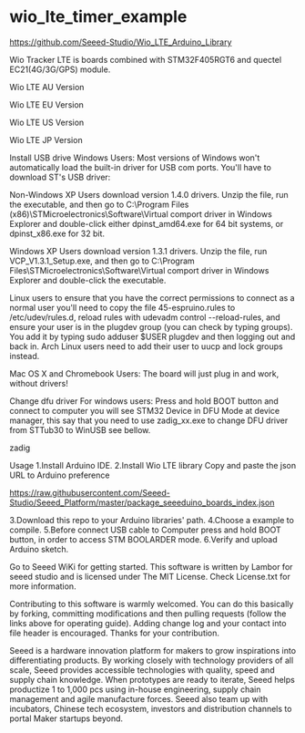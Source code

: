 # wio_lte_timer_example



https://github.com/Seeed-Studio/Wio_LTE_Arduino_Library

Wio Tracker LTE is boards combined with STM32F405RGT6 and quectel EC21(4G/3G/GPS) module.



Wio LTE AU Version

Wio LTE EU Version

Wio LTE US Version

Wio LTE JP Version

Install USB drive
Windows Users: Most versions of Windows won't automatically load the built-in driver for USB com ports. You'll have to download ST's USB driver:

Non-Windows XP Users download version 1.4.0 drivers. Unzip the file, run the executable, and then go to C:\Program Files (x86)\STMicroelectronics\Software\Virtual comport driver in Windows Explorer and double-click either dpinst_amd64.exe for 64 bit systems, or dpinst_x86.exe for 32 bit.

Windows XP Users download version 1.3.1 drivers. Unzip the file, run VCP_V1.3.1_Setup.exe, and then go to C:\Program Files\STMicroelectronics\Software\Virtual comport driver in Windows Explorer and double-click the executable.

Linux users to ensure that you have the correct permissions to connect as a normal user you'll need to copy the file 45-espruino.rules to /etc/udev/rules.d, reload rules with udevadm control --reload-rules, and ensure your user is in the plugdev group (you can check by typing groups). You add it by typing sudo adduser $USER plugdev and then logging out and back in. Arch Linux users need to add their user to uucp and lock groups instead.

Mac OS X and Chromebook Users: The board will just plug in and work, without drivers!

Change dfu driver
For windows users: Press and hold BOOT button and connect to computer you will see STM32 Device in DFU Mode at device manager, this say that you need to use zadig_xx.exe to change DFU driver from STTub30 to WinUSB see bellow. 

zadig

Usage
1.Install Arduino IDE. 
2.Install Wio LTE library 
Copy and paste the json URL to Arduino preference

https://raw.githubusercontent.com/Seeed-Studio/Seeed_Platform/master/package_seeeduino_boards_index.json


3.Download this repo to your Arduino libraries' path. 
4.Choose a example to compile. 
5.Before connect USB cable to Computer press and hold BOOT button, in order to access STM BOOLARDER mode. 
6.Verify and upload Arduino sketch.

Go to Seeed WiKi for getting started.
This software is written by Lambor for seeed studio and is licensed under The MIT License. Check License.txt for more information.

Contributing to this software is warmly welcomed. You can do this basically by
forking, committing modifications and then pulling requests (follow the links above
for operating guide). Adding change log and your contact into file header is encouraged.
Thanks for your contribution.

Seeed is a hardware innovation platform for makers to grow inspirations into differentiating products. By working closely with technology providers of all scale, Seeed provides accessible technologies with quality, speed and supply chain knowledge. When prototypes are ready to iterate, Seeed helps productize 1 to 1,000 pcs using in-house engineering, supply chain management and agile manufacture forces. Seeed also team up with incubators, Chinese tech ecosystem, investors and distribution channels to portal Maker startups beyond.

